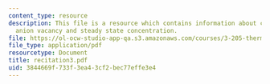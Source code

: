 ```yaml
---
content_type: resource
description: This file is a resource which contains information about cation vacancy,
  anion vacancy and steady state concentration.
file: https://ol-ocw-studio-app-qa.s3.amazonaws.com/courses/3-205-thermodynamics-and-kinetics-of-materials-fall-2006/3844669f733f3ea43cf2bec77effe3e4_recitation3.pdf
file_type: application/pdf
resourcetype: Document
title: recitation3.pdf
uid: 3844669f-733f-3ea4-3cf2-bec77effe3e4
---
```

